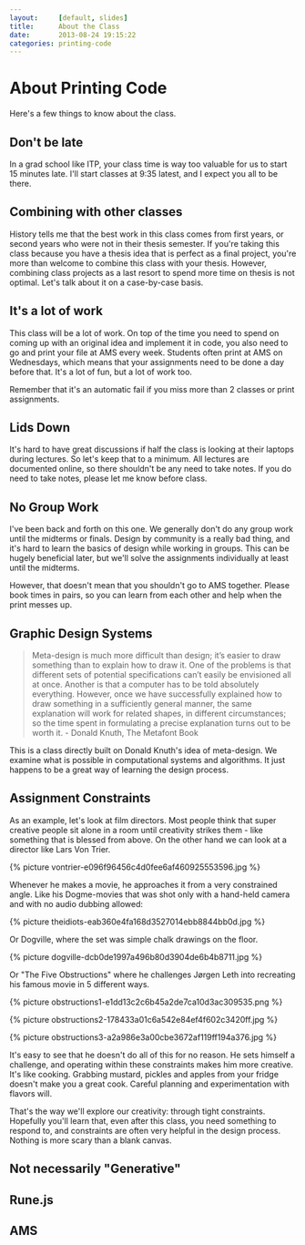 ```yaml
---
layout:     [default, slides]
title:      About the Class
date:       2013-08-24 19:15:22
categories: printing-code
---
```



About Printing Code
====================

Here's a few things to know about the class.

Don't be late
-------------

In a grad school like ITP, your class time is way too valuable for us to start 15 minutes late. I'll start classes at 9:35 latest, and I expect you all to be there.

Combining with other classes
----------------------------

History tells me that the best work in this class comes from first years, or second years who were not in their thesis semester. If you're taking this class because you have a thesis idea that is perfect as a final project, you're more than welcome to combine this class with your thesis. However, combining class projects as a last resort to spend more time on thesis is not optimal. Let's talk about it on a case-by-case basis.


It's a lot of work
------------------

This class will be a lot of work. On top of the time you need to spend on coming up with an original idea and implement it in code, you also need to go and print your file at AMS every week. Students often print at AMS on Wednesdays, which means that your assignments need to be done a day before that. It's a lot of fun, but a lot of work too.

Remember that it's an automatic fail if you miss more than 2 classes or print assignments.


Lids Down
---------

It's hard to have great discussions if half the class is looking at their laptops during lectures. So let's keep that to a minimum. All lectures are documented online, so there shouldn't be any need to take notes. If you do need to take notes, please let me know before class.


No Group Work
-------------

I've been back and forth on this one. We generally don't do any group work until the midterms or finals. Design by community is a really bad thing, and it's hard to learn the basics of design while working in groups. This can be hugely beneficial later, but we'll solve the assignments individually at least until the midterms.

However, that doesn't mean that you shouldn't go to AMS together. Please book times in pairs, so you can learn from each other and help when the print messes up.


Graphic Design Systems
----------------------

<blockquote >
  Meta-design is much more difficult than design; it’s easier to draw something than to explain how to draw it. One of the problems is that different sets of potential specifications can’t easily be envisioned all at once. Another is that a computer has to be told absolutely everything. However, once we have successfully explained how to draw something in a sufficiently general manner, the same explanation will work for related shapes, in different circumstances; so the time spent in formulating a precise explanation turns out to be worth it. - Donald Knuth, The Metafont Book
</blockquote>

This is a class directly built on Donald Knuth's idea of meta-design. We examine what is possible in computational systems and algorithms. It just happens to be a great way of learning the design process.


Assignment Constraints
----------------------

As an example, let's look at film directors. Most people think that super creative people sit alone in a room until creativity strikes them - like something that is blessed from above. On the other hand we can look at a director like Lars Von Trier.

{% picture vontrier-e096f96456c4d0fee6af460925553596.jpg %}

Whenever he makes a movie, he approaches it from a very constrained angle. Like his Dogme-movies that was shot only with a hand-held camera and with no audio dubbing allowed:

{% picture theidiots-eab360e4fa168d3527014ebb8844bb0d.jpg %}

Or Dogville, where the set was simple chalk drawings on the floor.

{% picture dogville-dcb0de1997a496b80d3904de6b4b8711.jpg %}

Or "The Five Obstructions" where he challenges Jørgen Leth into recreating his famous movie in 5 different ways.

{% picture obstructions1-e1dd13c2c6b45a2de7ca10d3ac309535.png %}

{% picture obstructions2-178433a01c6a542e84ef4f602c3420ff.jpg %}

{% picture obstructions3-a2a986e3a00cbe3672af119ff194a376.jpg %}

It's easy to see that he doesn't do all of this for no reason. He sets himself a challenge, and operating within these constraints makes him more creative. It's like cooking. Grabbing mustard, pickles and apples from your fridge doesn't make you a great cook. Careful planning and experimentation with flavors will.

That's the way we'll explore our creativity: through tight constraints. Hopefully you'll learn that, even after this class, you need something to respond to, and constraints are often very helpful in the design process. Nothing is more scary than a blank canvas.

Not necessarily "Generative"
----------------------------

Rune.js
-------

AMS
---



